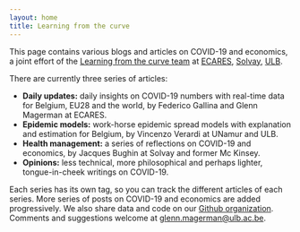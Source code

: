 ```yaml
---
layout: home
title: Learning from the curve
---
```

This page contains various blogs and articles on COVID-19 and economics, a joint effort of the [Learning from the curve team](https://www.learningfromthecurve.com/about/) at [ECARES](https://ecares.ulb.be/), [Solvay](https://www.solvay.edu/en/), [ULB](https://www.ulb.be/).

There are currently three series of articles:

- **Daily updates:** daily insights on COVID-19 numbers with real-time data for Belgium, EU28 and the world, by Federico Gallina and Glenn Magerman at ECARES.
- **Epidemic models:** work-horse epidemic spread models with explanation and estimation for Belgium, by Vincenzo Verardi at UNamur and ULB.
- **Health management:** a series of reflections on COVID-19 and economics, by Jacques Bughin at Solvay and former Mc Kinsey.
- **Opinions:** less technical, more philosophical and perhaps lighter, tongue-in-cheek writings on COVID-19.

Each series has its own tag, so you can track the different articles of each series.
More series of posts on COVID-19 and economics are added progressively.
We also share data and code on our [Github organization](https://github.com/Learning-from-the-curve).
Comments and suggestions welcome at [glenn.magerman@ulb.ac.be](mailto:glenn.magerman@ulb.ac.be).
